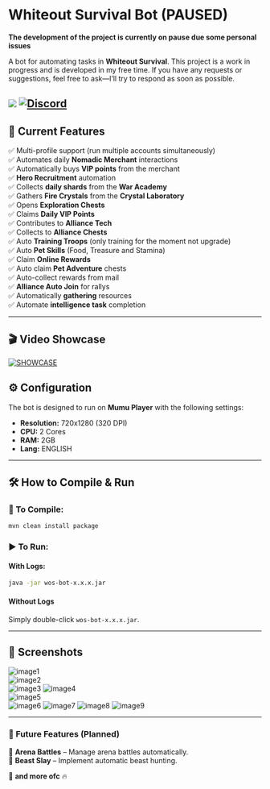 # Whiteout Survival Bot (PAUSED)

**The development of the project is currently on pause due some personal issues**

A bot for automating tasks in **Whiteout Survival**. This project is a work in progress and is developed in my free time. If you have any requests or suggestions, feel free to ask—I’ll try to respond as soon as possible.

[![](https://www.buymeacoffee.com/assets/img/custom_images/orange_img.png)](https://buymeacoffee.com/cearivera1z)
[![Discord](https://img.shields.io/badge/Discord-%235865F2.svg?style=for-the-badge&logo=discord&logoColor=white)](https://discord.gg/Wk6YSr6mUp)
---

## 📌 Current Features

✅ Multi-profile support (run multiple accounts simultaneously)  
✅ Automates daily **Nomadic Merchant** interactions  
✅ Automatically buys **VIP points** from the merchant  
✅ **Hero Recruitment** automation  
✅ Collects **daily shards** from the **War Academy**  
✅ Gathers **Fire Crystals** from the **Crystal Laboratory**  
✅ Opens **Exploration Chests**  
✅ Claims **Daily VIP Points**  
✅ Contributes to **Alliance Tech**  
✅ Collects to **Alliance Chests**  
✅ Auto **Training Troops** (only training for the moment not upgrade)  
✅ Auto **Pet Skills** (Food, Treasure and Stamina)  
✅ Claim **Online Rewards**   
✅ Auto claim **Pet Adventure** chests   
✅ Auto-collect rewards from mail  
✅ **Alliance Auto Join**  for rallys  
✅ Automatically **gathering** resources  
✅ Automate **intelligence task** completion  

---

## 🎬 Video Showcase

[![SHOWCASE](http://img.youtube.com/vi/Nnjv68xiIV0/0.jpg)](https://www.youtube.com/watch?v=Nnjv68xiIV0)




## ⚙️ Configuration

The bot is designed to run on **Mumu Player** with the following settings:

- **Resolution:** 720x1280 (320 DPI)  
- **CPU:** 2 Cores  
- **RAM:** 2GB 
- **Lang:** ENGLISH

---

## 🛠️ How to Compile & Run

### 🔧 To Compile:

```sh
mvn clean install package
```

### ▶️ To Run:

#### With Logs:
```sh
java -jar wos-bot-x.x.x.jar
```

#### Without Logs
Simply double-click `wos-bot-x.x.x.jar`.

---

## 📸 Screenshots

![image1](https://raw.githubusercontent.com/camoloqlo/wosbot/refs/heads/master/images/picture1.png)  
![image2](https://raw.githubusercontent.com/camoloqlo/wosbot/refs/heads/master/images/picture2.png)  
![image3](https://raw.githubusercontent.com/camoloqlo/wosbot/refs/heads/master/images/picture3.png)
![image4](https://raw.githubusercontent.com/camoloqlo/wosbot/refs/heads/master/images/picture4.png)  
![image5](https://raw.githubusercontent.com/camoloqlo/wosbot/refs/heads/master/images/picture5.png)  
![image6](https://raw.githubusercontent.com/camoloqlo/wosbot/refs/heads/master/images/picture6.png)
![image7](https://raw.githubusercontent.com/camoloqlo/wosbot/refs/heads/master/images/picture7.png)
![image8](https://raw.githubusercontent.com/camoloqlo/wosbot/refs/heads/master/images/picture8.png)
![image9](https://raw.githubusercontent.com/camoloqlo/wosbot/refs/heads/master/images/picture9.png)

---

### 🚀 Future Features (Planned)
🔹 **Arena Battles** – Manage arena battles automatically.  
🔹 **Beast Slay** – Implement automatic beast hunting.  

🔹 **and more ofc** 🔥



